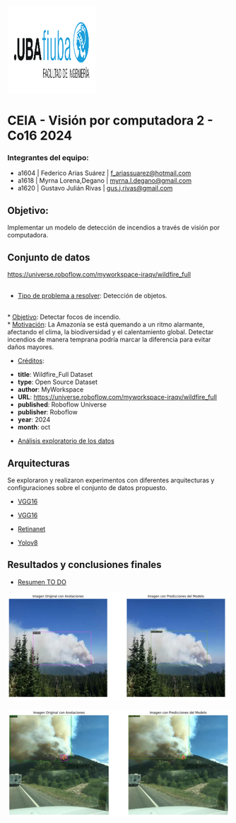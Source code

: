 <img src="./imgs/logo-fiuba.png" alt="Logo" width="200" height="200"/>

# CEIA - Visión por computadora 2 - Co16 2024

### Integrantes del equipo:

* a1604 | Federico Arias Suárez | f_ariassuarez@hotmail.com
* a1618 | Myrna Lorena,Degano | myrna.l.degano@gmail.com
* a1620 | Gustavo Julián Rivas | gus.j.rivas@gmail.com
## Objetivo:

Implementar un modelo de detección de incendios a través de visión por computadora.

## Conjunto de datos

https://universe.roboflow.com/myworkspace-iraqv/wildfire_full  
<br>
* <u>Tipo de problema a resolver</u>: Detección de objetos.  
<br>
* <u>Objetivo</u>: Detectar focos de incendio.  
<br>
* <u>Motivación</u>: La Amazonía se está quemando a un ritmo alarmante, afectando el clima, la biodiversidad y el calentamiento global.
Detectar incendios de manera temprana podría marcar la diferencia para evitar daños mayores.

* <u>Créditos</u>:  

 - **title**: Wildfire_Full Dataset
 - **type**: Open Source Dataset
 - **author**: MyWorkspace
 - **URL**: https://universe.roboflow.com/myworkspace-iraqv/wildfire_full
 - **published**: Roboflow Universe
 - **publisher**: Roboflow
 - **year**: 2024
 - **month**: oct

* [Análisis exploratorio de los datos](Dataset_EDA/)

## Arquitecturas

Se exploraron y realizaron experimentos con diferentes arquitecturas y configuraciones sobre el conjunto de datos propuesto.

* [VGG16](Modelo_VGG16)

* [VGG16](Resnet_SSD_50_Tensorflow)

* [Retinanet](Retinanet)

* [Yolov8](Modelo_YOLOV8)

## Resultados y conclusiones finales

* [Resumen TO DO](XXXX)


<img src="./Retinanet/sample_results/Retinanet_Img1.png" alt="Ejemplo"/>
<br>
<br>
<img src="./Retinanet/sample_results/Retinanet_Img3.png" alt="Ejemplo"/>


